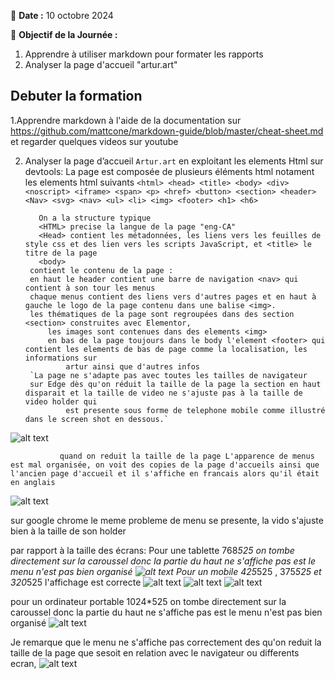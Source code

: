 📅 **Date :** 10 octobre 2024

  
🎯 **Objectif de la Journée :**
  
 1. Apprendre à utiliser markdown pour formater les rapports
 2. Analyser la page d'accueil "artur.art"

 ## Debuter la formation 
	    
1.Apprendre markdown à l'aide de la documentation sur https://github.com/mattcone/markdown-guide/blob/master/cheat-sheet.md
et regarder quelques videos sur youtube   
	     
2. Analyser la page d’accueil `Artur.art` en exploitant les elements Html sur devtools:
La page est composée de plusieurs éléments html notament les elements html suivants
	     `<html> <head> <title> <body> <div> <noscript> <iframe> <span> <p> <href> <button> <section> <header>
	     <Nav> <svg> <nav> <ul> <li> <img> <footer> <h1> <h6>`
	
	      On a la structure typique
	      <HTML> precise la langue de la page "eng-CA"
	      <Head> contient les métadonnées, les liens vers les feuilles de style css et des lien vers les scripts JavaScript, et <title> le titre de la page 
	      <body>
		contient le contenu de la page : 
		en haut le header contient une barre de navigation <nav> qui contient à son tour les menus 
		chaque menus contient des liens vers d'autres pages et en haut à gauche le logo de la page contenu dans une balise <img>.
		les thématiques de la page sont regroupées dans des section <section> construites avec Elementor,
	        les images sont contenues dans des elements <img>
	        en bas de la page toujours dans le body l'element <footer> qui contient les elements de bas de page comme la localisation, les informations sur 
                artur ainsi que d'autres infos
		`La page ne s'adapte pas avec toutes les tailles de navigateur
		sur Edge dès qu'on réduit la taille de la page la section en haut disparait et la taille de video ne s'ajuste pas à la taille de video holder qui 
                est presente sous forme de telephone mobile comme illustré dans le screen shot en dessous.`
 ![alt text](https://github.com/user-saoussen/markdown/blob/main/Capture%20d%E2%80%99%C3%A9cran%202024-10-09%20221928.png)

	      

               quand on reduit la taille de la page L'apparence de menus est mal organisée, on voit des copies de la page d'accueils ainsi que l'ancien page d'accueil et il s'affiche en francais alors qu'il était en anglais

	
![alt text](https://github.com/user-saoussen/markdown/blob/main/Capture%20d%E2%80%99%C3%A9cran%202024-10-09%20225040.png)
              
sur google chrome le meme probleme de menu se presente, la vido s'ajuste bien à la taille de son holder 

par rapport à la taille des écrans:
Pour une tablette 768*525 on tombe directement sur la caroussel donc la partie du haut ne s'affiche pas est le menu n'est pas bien organisé
![alt text](https://github.com/user-saoussen/markdown/blob/main/Capture%20d%E2%80%99%C3%A9cran%202024-10-09%20234013.png)
Pour un mobile 425*525 , 375*525 et 320*525 l'affichage est correcte
![alt text](https://github.com/user-saoussen/markdown/blob/main/Capture%20d%E2%80%99%C3%A9cran%202024-10-09%20235344.png)
![alt text](https://github.com/user-saoussen/markdown/blob/main/Capture%20d%E2%80%99%C3%A9cran%202024-10-09%20235333.png)
![alt text](https://github.com/user-saoussen/markdown/blob/main/Capture%20d%E2%80%99%C3%A9cran%202024-10-09%20235300.png)

pour un ordinateur portable 1024*525 on tombe directement sur la caroussel donc la partie du haut ne s'affiche pas est le menu n'est pas bien organisé
![alt text](https://github.com/user-saoussen/markdown/blob/main/Capture%20d%E2%80%99%C3%A9cran%202024-10-10%20000356.png)

Je remarque que le menu ne s'affiche pas correctement des qu'on reduit la taille de la page que sesoit en relation avec le navigateur ou differents ecran, 
![alt text](https://github.com/user-saoussen/markdown/blob/main/Capture%20d%E2%80%99%C3%A9cran%202024-10-09%20225040.png)
